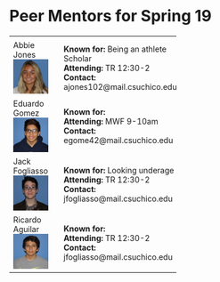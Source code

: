 <br>

# Peer Mentors for Spring 19

<style>
    table {
      table-layout: fixed;
      width: 300px;
    }
</style>
   
<table width="800" cellspacing="20" cellpadding="20">
<tbody>

<tr>
  <td width="200"></td>
  <td></td>
  <td width="200"></td>
  <td width="50"></td>
  <td width="200"></td>
</tr>
  
<tr></tr>

<tr>
<td>Abbie Jones<img src="mentors/abbie.jpg" alt="" /></td>
<td></td>
<td><strong>Known for: </strong> Being an athlete Scholar <br> 
    <strong>Attending: </strong> TR 12:30-2 <br> 
    <strong>Contact: </strong> ajones102@mail.csuchico.edu <br> </td>
<td></td>
<td>Bio here.</td>
</tr>

<tr></tr>

<tr>
<td>Eduardo Gomez<img src="mentors/eduardo.jpg" alt="" /></td>
<td></td>
<td><strong>Known for: </strong>  <br> 
    <strong>Attending: </strong> MWF 9-10am <br> 
    <strong>Contact: </strong> egome42@mail.csuchico.edu <br> </td>
<td></td>
<td>Bio here.</td>
</tr>

<tr></tr>

<tr>
<td>Jack Fogliasso<img src="mentors/jack.jpg" alt="" /></td>
<td></td>
<td><strong>Known for: </strong> Looking underage <br> 
    <strong>Attending: </strong> TR 12:30-2 <br> 
    <strong>Contact: </strong> jfogliasso@mail.csuchico.edu <br> </td>
<td></td>
<td>Bio here.</td>
</tr>

<tr></tr>

<tr>
<td>Ricardo Aguilar<img src="mentors/ricardo.jpg" alt="" /></td>
<td></td>
<td><strong>Known for: </strong>  <br> 
    <strong>Attending: </strong> TR 12:30-2 <br> 
    <strong>Contact: </strong> jfogliasso@mail.csuchico.edu <br> </td>
<td></td>
<td>Bio here.</td>
</tr>

</tbody>
</table>
